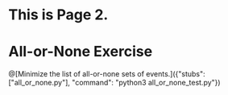 # This is Page 2.


# All-or-None Exercise

@[Minimize the list of all-or-none sets of events.]({"stubs": ["all_or_none.py"], "command": "python3 all_or_none_test.py"})
